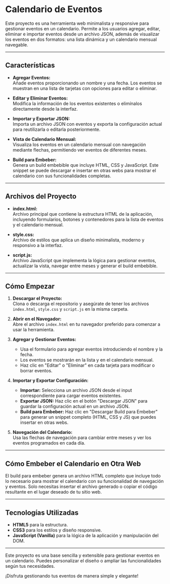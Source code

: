 # Calendario de Eventos

Este proyecto es una herramienta web minimalista y responsive para gestionar eventos en un calendario. Permite a los usuarios agregar, editar, eliminar e importar eventos desde un archivo JSON, además de visualizar los eventos en dos formatos: una lista dinámica y un calendario mensual navegable.

---

## Características

- **Agregar Eventos:**  
  Añade eventos proporcionando un nombre y una fecha. Los eventos se muestran en una lista de tarjetas con opciones para editar o eliminar.

- **Editar y Eliminar Eventos:**  
  Modifica la información de los eventos existentes o elimínalos directamente desde la interfaz.

- **Importar y Exportar JSON:**  
  Importa un archivo JSON con eventos y exporta la configuración actual para reutilizarla o editarla posteriormente.

- **Vista de Calendario Mensual:**  
  Visualiza los eventos en un calendario mensual con navegación mediante flechas, permitiendo ver eventos de diferentes meses.

- **Build para Embeber:**  
  Genera un build embebible que incluye HTML, CSS y JavaScript. Este snippet se puede descargar e insertar en otras webs para mostrar el calendario con sus funcionalidades completas.

---

## Archivos del Proyecto

- **index.html:**  
  Archivo principal que contiene la estructura HTML de la aplicación, incluyendo formularios, botones y contenedores para la lista de eventos y el calendario mensual.

- **style.css:**  
  Archivo de estilos que aplica un diseño minimalista, moderno y responsivo a la interfaz.

- **script.js:**  
  Archivo JavaScript que implementa la lógica para gestionar eventos, actualizar la vista, navegar entre meses y generar el build embebible.

---

## Cómo Empezar

1. **Descargar el Proyecto:**  
   Clona o descarga el repositorio y asegúrate de tener los archivos `index.html`, `style.css` y `script.js` en la misma carpeta.

2. **Abrir en el Navegador:**  
   Abre el archivo `index.html` en tu navegador preferido para comenzar a usar la herramienta.

3. **Agregar y Gestionar Eventos:**  
   - Usa el formulario para agregar eventos introduciendo el nombre y la fecha.
   - Los eventos se mostrarán en la lista y en el calendario mensual.
   - Haz clic en "Editar" o "Eliminar" en cada tarjeta para modificar o borrar eventos.

4. **Importar y Exportar Configuración:**  
   - **Importar:** Selecciona un archivo JSON desde el input correspondiente para cargar eventos existentes.
   - **Exportar JSON:** Haz clic en el botón "Descargar JSON" para guardar la configuración actual en un archivo JSON.
   - **Build para Embeber:** Haz clic en "Descargar Build para Embeber" para generar un snippet completo (HTML, CSS y JS) que puedes insertar en otras webs.

5. **Navegación del Calendario:**  
   Usa las flechas de navegación para cambiar entre meses y ver los eventos programados en cada día.

---

## Cómo Embeber el Calendario en Otra Web

El build para embeber genera un archivo HTML completo que incluye todo lo necesario para mostrar el calendario con su funcionalidad de navegación y eventos. Solo necesitas insertar el archivo generado o copiar el código resultante en el lugar deseado de tu sitio web.

---

## Tecnologías Utilizadas

- **HTML5** para la estructura.
- **CSS3** para los estilos y diseño responsive.
- **JavaScript (Vanilla)** para la lógica de la aplicación y manipulación del DOM.

---

Este proyecto es una base sencilla y extensible para gestionar eventos en un calendario. Puedes personalizar el diseño o ampliar las funcionalidades según tus necesidades.

¡Disfruta gestionando tus eventos de manera simple y elegante!

